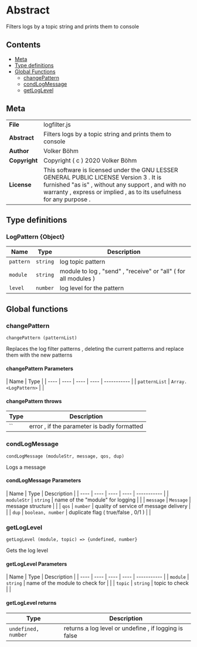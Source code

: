 <!-- This file is generated by jsmddoc version 0.1 -->

# Abstract

Filters logs by a topic string and prints them to console

## Contents

- [Meta](#Meta)
- [Type definitions](#Type-definitions)
- [Global Functions](#Global-functions)
  - [changePattern](#changePattern)
  - [condLogMessage](#condLogMessage)
  - [getLogLevel](#getLogLevel)

## Meta

| | |
| --- | --- |
| **File** | logfilter.js |
| **Abstract** | Filters logs by a topic string and prints them to console |
| **Author** | Volker Böhm |
| **Copyright** | Copyright ( c ) 2020 Volker Böhm |
| **License** | This software is licensed under the GNU LESSER GENERAL PUBLIC LICENSE Version 3 . It is furnished "as is" , without any support , and with no warranty , express or implied , as to its usefulness for any purpose . |

## Type definitions

### LogPattern {Object}

| Name | Type | Description |
| ---- | ---- | ------- |
| `pattern` | `string` | log topic pattern | |
| `module` | `string` | module to log , "send" , "receive" or "all" ( for all modules ) | |
| `level` | `number` | log level for the pattern | |

## Global functions

### changePattern

`changePattern (patternList)`

Replaces the log filter patterns , deleting the current patterns and replace them with the new patterns

#### changePattern Parameters

| Name | Type |
| ---- | ---- | ---- | ---- | ----------- |
| `patternList` | `Array.<LogPattern>` | |

#### changePattern throws

| Type | Description |
| ---- | ----------- |
| `` | error , if the parameter is badly formatted |

### condLogMessage

`condLogMessage (moduleStr, message, qos, dup)`

Logs a message

#### condLogMessage Parameters

| Name | Type | Description |
| ---- | ---- | ---- | ---- | ----------- |
| `moduleStr` | `string` | name of the "module" for logging | |
| `message` | `Message` | message structure | |
| `qos` | `number` | quality of service of message delivery | |
| `dup` | `boolean, number` | duplicate flag ( true/false , 0/1 ) | |

### getLogLevel

`getLogLevel (module, topic) => {undefined, number}`

Gets the log level

#### getLogLevel Parameters

| Name | Type | Description |
| ---- | ---- | ---- | ---- | ----------- |
| `module` | `string` | name of the module to check for | |
| `topic` | `string` | topic to check | |

#### getLogLevel returns

| Type | Description |
| ---- | ----------- |
| `undefined, number` | returns a log level or undefine , if logging is false |
